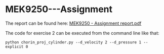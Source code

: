 # MEK9250---Assignment
The report can be found here: [MEK9250 - Assignment report.pdf](https://github.com/flabowski/MEK9250---Assignment/blob/main/report.pdf)

The code for exercise 2 can be executed from the command line like that:
```
python chorin_proj_cylinder.py --d_velocity 2 --d_pressure 1 --explicit 0
```
